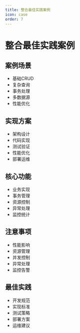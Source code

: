 ```yaml
---
title: 整合最佳实践案例
icon: case
order: 7
---
```


# 整合最佳实践案例

## 案例场景
- 基础CRUD
- 复杂查询
- 事务处理
- 多数据源
- 性能优化

## 实现方案
- 架构设计
- 代码实现
- 测试验证
- 性能优化
- 部署运维

## 核心功能
- 业务实现
- 事务管理
- 资源控制
- 异常处理
- 监控统计

## 注意事项
- 性能影响
- 资源管理
- 并发控制
- 异常处理
- 监控告警

## 最佳实践
- 开发规范
- 实现标准
- 测试策略
- 部署方案
- 运维建议
